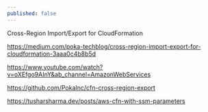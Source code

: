 ```yaml
---
published: false
---
```

Cross-Region Import/Export for CloudFormation

https://medium.com/poka-techblog/cross-region-import-export-for-cloudformation-3aaa0c4b8b5d

https://www.youtube.com/watch?v=oXEfgo9AInY&ab_channel=AmazonWebServices


https://github.com/PokaInc/cfn-cross-region-export

https://tusharsharma.dev/posts/aws-cfn-with-ssm-parameters
